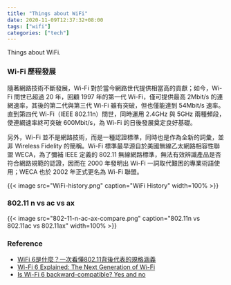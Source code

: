 ```yaml
---
title: "Things about WiFi"
date: 2020-11-09T12:37:32+08:00
tags: ["wifi"]
categories: ["tech"]
---
```

<!--more-->
Things about WiFi.

### Wi-Fi 歷程發展
隨著網路技術不斷發展，Wi-Fi 對於當今網路世代提供相當高的貢獻；如今，Wi-Fi 問世已超過 20 年，回顧 1997 年的第一代 Wi-Fi，僅可提供最高 2Mbit/s 的連網速率，其後的第二代與第三代 Wi-Fi 雖有突破，但也僅能達到 54Mbit/s 速率。直到第四代 Wi-Fi（IEEE 802.11n）問世，同時運用 2.4GHz 與 5GHz 兩種頻段，使連網速率終可突破 600Mbit/s，為 Wi-Fi 的日後發展奠定良好基礎。

另外，Wi-Fi 並不是網路技術，而是一種認證標準，同時也是作為全新的詞彙，並非 Wireless Fidelity 的簡稱。Wi-Fi 標準最早源自於美國無線乙太網路相容性聯盟 WECA，為了彌補 IEEE 定義的 802.11 無線網路標準，無法有效辨識產品是否符合網路規範的認證，因而在 2000 年發明出 Wi-Fi 一詞取代艱困的專業術語使用；WECA 也於 2002 年正式更名為 Wi-Fi 聯盟。

{{< image src="WiFi-history.png" caption="WiFi History" width=100% >}}

### 802.11 n vs ac vs ax
{{< image src="802-11-n-ac-ax-compare.png" caption="802.11n vs 802.11ac vs 802.11ax" width=100% >}}

### Reference
- [WiFi 6是什麼？一次看懂802.11背後代表的規格涵義](https://www.sogi.com.tw/articles/wifi_6/6254363)
- [Wi-Fi 6 Explained: The Next Generation of Wi-Fi](https://www.techspot.com/article/1769-wi-fi-6-explained/)
- [Is Wi-Fi 6 backward-compatible? Yes and no](https://searchnetworking.techtarget.com/answer/Is-Wi-Fi-6-backward-compatible-Yes-and-no)
